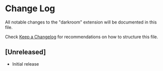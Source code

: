 # Change Log

All notable changes to the "darkroom" extension will be documented in this file.

Check [Keep a Changelog](http://keepachangelog.com/) for recommendations on how to structure this file.

## [Unreleased]

- Initial release
